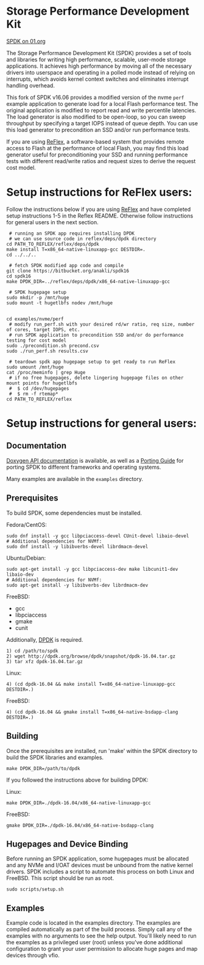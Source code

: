 Storage Performance Development Kit
===================================

[SPDK on 01.org](https://01.org/spdk)

The Storage Performance Development Kit (SPDK) provides a set of tools
and libraries for writing high performance, scalable, user-mode storage
applications. It achieves high performance by moving all of the necessary
drivers into userspace and operating in a polled mode instead of relying on
interrupts, which avoids kernel context switches and eliminates interrupt
handling overhead.


This fork of SPDK v16.06 provides a modified version of the nvme `perf` example application to generate load for a local Flash performance test. The original application is modified to report read and write percentile latencies. The load generator is also modified to be open-loop, so you can sweep throughput by specifying a target IOPS instead of queue depth. You can use this load generator to precondition an SSD and/or run performance tests.

If you are using [ReFlex](https://github.com/stanford-mast/reflex), a software-based system that provides remote access to Flash at the performance of local Flash, you may find this load generator useful for preconditioning your SSD and running performance tests with different read/write ratios and request sizes to derive the request cost model. 


Setup instructions for ReFlex users:
====================================

Follow the instructions below if you are using [ReFlex](https://github.com/stanford-mast/reflex) and have completed setup instructions 1-5 in the Reflex README. Otherwise follow instructions for general users in the next section.

   ```
    # running an SPDK app requires installing DPDK
    # we can use source code in reflex/deps/dpdk directory
   cd PATH_TO_REFLEX/reflex/deps/dpdk
   make install T=x86_64-native-linuxapp-gcc DESTDIR=.
   cd ../../..
    
    # fetch SPDK modified app code and compile
   git clone https://bitbucket.org/anakli/spdk16
   cd spdk16
   make DPDK_DIR=../reflex/deps/dpdk/x86_64-native-linuxapp-gcc
    
    # SPDK hugepage setup
   sudo mkdir -p /mnt/huge
   sudo mount -t hugetlbfs nodev /mnt/huge

   
   cd examples/nvme/perf
	# modify run_perf.sh with your desired rd/wr ratio, req size, number of cores, target IOPS, etc.
    # run SPDK application to precondition SSD and/or do performance testing for cost model
   sudo ./precondition.sh precond.csv
   sudo ./run_perf.sh results.csv

    # teardown spdk app hugepage setup to get ready to run ReFlex
   sudo umount /mnt/huge
   cat /proc/meminfo | grep Huge
    # if no free hugepages, delete lingering hugepage files on other mount points for hugetlbfs
    #  $ cd /dev/hugepages
	#  $ rm -f rtemap* 
   cd PATH_TO_REFLEX/reflex

   ```


Setup instructions for general users:
====================================


## Documentation

[Doxygen API documentation](http://spdk.io/spdk/doc/) is available, as
well as a [Porting Guide](PORTING.md) for porting SPDK to different frameworks
and operating systems.

Many examples are available in the `examples` directory.

## Prerequisites

To build SPDK, some dependencies must be installed.

Fedora/CentOS:

    sudo dnf install -y gcc libpciaccess-devel CUnit-devel libaio-devel
    # Additional dependencies for NVMf:
    sudo dnf install -y libibverbs-devel librdmacm-devel

Ubuntu/Debian:

    sudo apt-get install -y gcc libpciaccess-dev make libcunit1-dev libaio-dev
    # Additional dependencies for NVMf:
    sudo apt-get install -y libibverbs-dev librdmacm-dev

FreeBSD:

- gcc
- libpciaccess
- gmake
- cunit

Additionally, [DPDK](http://dpdk.org/doc/quick-start) is required.

    1) cd /path/to/spdk
    2) wget http://dpdk.org/browse/dpdk/snapshot/dpdk-16.04.tar.gz
    3) tar xfz dpdk-16.04.tar.gz

Linux:

    4) (cd dpdk-16.04 && make install T=x86_64-native-linuxapp-gcc DESTDIR=.)

FreeBSD:

    4) (cd dpdk-16.04 && gmake install T=x86_64-native-bsdapp-clang DESTDIR=.)

## Building


Once the prerequisites are installed, run 'make' within the SPDK directory
to build the SPDK libraries and examples.

    make DPDK_DIR=/path/to/dpdk

If you followed the instructions above for building DPDK:

Linux:

    make DPDK_DIR=./dpdk-16.04/x86_64-native-linuxapp-gcc

FreeBSD:

    gmake DPDK_DIR=./dpdk-16.04/x86_64-native-bsdapp-clang

## Hugepages and Device Binding

Before running an SPDK application, some hugepages must be allocated and
any NVMe and I/OAT devices must be unbound from the native kernel drivers.
SPDK includes a script to automate this process on both Linux and FreeBSD.
This script should be run as root.

    sudo scripts/setup.sh

## Examples

Example code is located in the examples directory. The examples are compiled
automatically as part of the build process. Simply call any of the examples
with no arguments to see the help output. You'll likely need to run the examples
as a privileged user (root) unless you've done additional configuration
to grant your user permission to allocate huge pages and map devices through
vfio.
